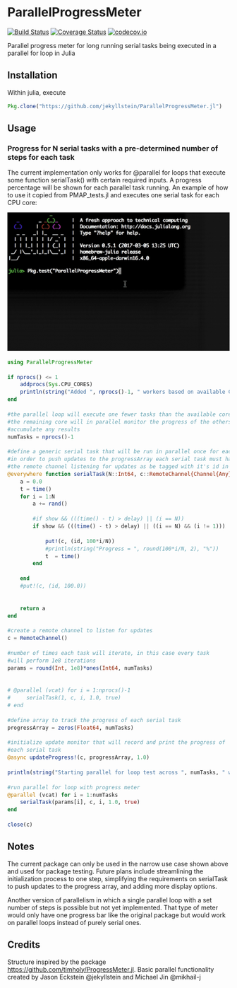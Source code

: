 # ParallelProgressMeter

[![Build Status](https://travis-ci.org/jekyllstein/ParallelProgressMeter.jl.svg)](https://travis-ci.org/jekyllstein/ParallelProgressMeter.jl) [![Coverage Status](https://coveralls.io/repos/jekyllstein/ParallelProgressMeter.jl/badge.svg?branch=master&service=github)](https://coveralls.io/github/jekyllstein/ParallelProgressMeter.jl?branch=master) [![codecov.io](http://codecov.io/github/jekyllstein/ParallelProgressMeter.jl/coverage.svg?branch=master)](http://codecov.io/github/jekyllstein/ParallelProgressMeter.jl?branch=master)

Parallel progress meter for long running serial tasks being executed in a parallel for loop in Julia

## Installation

Within julia, execute

```julia
Pkg.clone("https://github.com/jekyllstein/ParallelProgressMeter.jl")
```

## Usage

### Progress for N serial tasks with a pre-determined number of steps for each task

The current implementation only works for @parallel for loops that execute some function
serialTask() with certain required inputs.  A progress percentage will be shown for each 
parallel task running.  An example of how to use it copied from PMAP_tests.jl and executes
one serial task for each CPU core:

![alt text](img/ParallelProgressMeterTest.gif "Package Test Running")
 
```julia
using ParallelProgressMeter

if nprocs() <= 1
    addprocs(Sys.CPU_CORES)
    println(string("Added ", nprocs()-1, " workers based on available CPU cores"))
end

#the parallel loop will execute one fewer tasks than the available cores
#the remaining core will in parallel monitor the progress of the others and
#accumulate any results
numTasks = nprocs()-1

#define a generic serial task that will be run in parallel once for each CPU core
#in order to push updates to the progressArray each serial task must have access to
#the remote channel listening for updates as be tagged with it's id in the parallel loop
@everywhere function serialTask(N::Int64, c::RemoteChannel{Channel{Any}}, id, delay::Float64, show = false)
    a = 0.0
    t = time()
    for i = 1:N
        a += rand()
        
        #if show && (((time() - t) > delay) || (i == N))
        if show && (((time() - t) > delay) || ((i == N) && (i != 1)))
        
            put!(c, (id, 100*i/N))
            #println(string("Progress = ", round(100*i/N, 2), "%"))
            t  = time()
        end
        
    end
    #put!(c, (id, 100.0))
    

    return a
end

#create a remote channel to listen for updates
c = RemoteChannel()

#number of times each task will iterate, in this case every task 
#will perform 1e8 iterations
params = round(Int, 1e8)*ones(Int64, numTasks)


# @parallel (vcat) for i = 1:nprocs()-1
#     serialTask(1, c, i, 1.0, true)
# end

#define array to track the progress of each serial task
progressArray = zeros(Float64, numTasks)

#initialize update monitor that will record and print the progress of
#each serial task
@async updateProgress!(c, progressArray, 1.0)

println(string("Starting parallel for loop test across ", numTasks, " workers"))

#run parallel for loop with progress meter
@parallel (vcat) for i = 1:numTasks
    serialTask(params[i], c, i, 1.0, true)
end

close(c)
```

## Notes
The current package can only be used in the narrow use case shown above and used for package testing.  Future plans include streamlining
the initialization process to one step, simplifying the requirements on serialTask to push updates to the progress array, and adding more 
display options.

Another version of parallelism in which a single parallel loop with a set number of steps is possible but not yet implemented.  That type of 
meter would only have one progress bar like the original package but would work on parallel loops instead of purely serial ones.

## Credits
Structure inspired by the package https://github.com/timholy/ProgressMeter.jl.  Basic parallel functionality created by Jason Eckstein @jekyllstein and Michael Jin @mikhail-j
